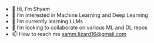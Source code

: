 - 👋 Hi, I’m Shyam 
- 👀 I’m interested in Machine Learning and Deep Learning
- 🌱 I’m currently learning LLMs
- 🤝 I’m looking to collaborate on various ML and DL repos
- 📫 How to reach me samm.lizard16@gmail.com

<!---
Samm1632/Samm1632 is a ✨ special ✨ repository because its `README.md` (this file) appears on your GitHub profile.
You can click the Preview link to take a look at your changes.
--->
